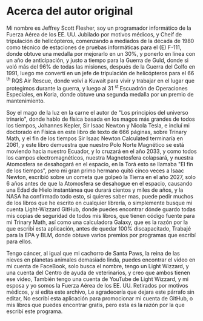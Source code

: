 # Acerca del autor original

Mi nombre es Jeffrey Scott Flesher, soy un programador informático de la Fuerza Aérea de los EE. UU. Jubilado por motivos médicos,
y Cheif de tripulación de helicópteros,
comenzando a mediados de la década de 1980 como técnico de estaciones de pruebas informáticas para el (E) F-111,
donde obtuve una medalla por mejorarlo en un 30%,
y ponerlo en línea con un año de anticipación,
y justo a tiempo para la Guerra de Guld,
donde si voló más del 96% de todas las misiones,
después de la Guerra del Golfo en 1991,
luego me convertí en un jefe de tripulación de helicópteros para el 66 <sup> th </sup> RQS Air Rescue,
donde volví a Kuwait para vivir y trabajar en el lugar que protegimos durante la guerra,
y luego al 31 <sup> st </sup> Escuadrón de Operaciones Especiales,
en Koria, donde obtuve una segunda medalla por un premio de mantenimiento.

Soy el mago de la luz en la carne
el autor de "Los principios del universo trinario",
donde hablo de física basada en los magos más grandes de todos los tiempos,
Johannes Kepler, Sir Isaac Newton y Nicola Tesla,
e incluí mi doctorado en Física en este libro de texto de 666 páginas,
sobre Trinary Math, y el fin de los tiempos Sir Isaac Newton Calculated terminaría en 2061,
y este libro demuestra que nuestro Polo Norte Magnético se está moviendo hacia nuestro Ecuador,
y lo cruzará en el año 2033,
y como todos los campos electromagnéticos,
nuestra Magnetosfera colapsará,
y nuestra Atomosfera se desahogará en el espacio,
en la Torá esto se llamaba "El fin de los tiempos",
pero mi gran primo hermano quitó cinco veces a Isaac Newton,
escribió sobre un cometa que golpeó la Tierra en el año 2027,
solo 6 años antes de que la Atomosfera se desahogue en el espacio,
causando una Edad de Hielo instantánea que durará cientos y miles de años,
y la NASA ha confirmado todo esto,
si quieres saber mas,
puede pedir muchos de los libros que he escrito en cualquier librería,
o simplemente busque mi cuenta Light-Wizzard GitHub,
donde puedes encontrar dónde guardo todas mis copias de seguridad de todos mis libros,
que tienen código fuente para mi Trinary Math,
así como una calculadora Galaxy,
que es la razón por la que escribí esta aplicación,
antes de quedar 100% discapacitado,
Trabajé para la EPA y BLM,
donde obtuve varios premios por programas que escribí para ellos.

Tengo cáncer, al igual que mi cachorro de Santa Paws,
la reina de las nieves en planetas animales demasiado linda,
puedes encontrar el video en mi cuenta de FaceBook,
solo busca el nombre, tengo un Light Wizzard,
y una cuenta del Centro de ayuda de veterinarios,
y creo que ambos tienen ese video,
También tengo una cuenta de YouTube de Light Wizzard,
y mi esposa y yo somos la Fuerza Aérea de los EE. UU. Retirados por motivos médicos,
y si edita este archivo,
Le agradecería que dejara este párrafo sin editar,
No escribí esta aplicación para promocionar mi cuenta de GitHub,
o mis libros que puedes encontrar gratis,
pero esta es la razón por la que escribí este programa.